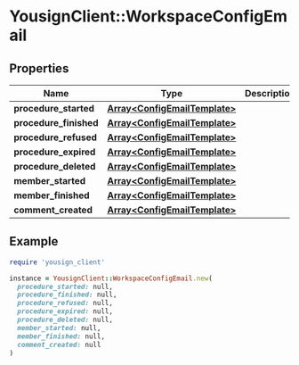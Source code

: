 # YousignClient::WorkspaceConfigEmail

## Properties

| Name | Type | Description | Notes |
| ---- | ---- | ----------- | ----- |
| **procedure_started** | [**Array&lt;ConfigEmailTemplate&gt;**](ConfigEmailTemplate.md) |  | [optional] |
| **procedure_finished** | [**Array&lt;ConfigEmailTemplate&gt;**](ConfigEmailTemplate.md) |  | [optional] |
| **procedure_refused** | [**Array&lt;ConfigEmailTemplate&gt;**](ConfigEmailTemplate.md) |  | [optional] |
| **procedure_expired** | [**Array&lt;ConfigEmailTemplate&gt;**](ConfigEmailTemplate.md) |  | [optional] |
| **procedure_deleted** | [**Array&lt;ConfigEmailTemplate&gt;**](ConfigEmailTemplate.md) |  | [optional] |
| **member_started** | [**Array&lt;ConfigEmailTemplate&gt;**](ConfigEmailTemplate.md) |  | [optional] |
| **member_finished** | [**Array&lt;ConfigEmailTemplate&gt;**](ConfigEmailTemplate.md) |  | [optional] |
| **comment_created** | [**Array&lt;ConfigEmailTemplate&gt;**](ConfigEmailTemplate.md) |  | [optional] |

## Example

```ruby
require 'yousign_client'

instance = YousignClient::WorkspaceConfigEmail.new(
  procedure_started: null,
  procedure_finished: null,
  procedure_refused: null,
  procedure_expired: null,
  procedure_deleted: null,
  member_started: null,
  member_finished: null,
  comment_created: null
)
```

